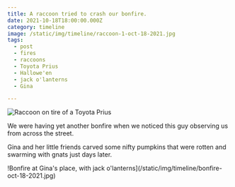 ```yaml
---
title: A raccoon tried to crash our bonfire.
date: 2021-10-18T18:00:00.000Z
category: timeline
image: /static/img/timeline/raccoon-1-oct-18-2021.jpg
tags:
  - post 
  - fires
  - raccoons
  - Toyota Prius
  - Hallowe'en
  - jack o'lanterns
  - Gina

---
```


![Raccoon on tire of a Toyota Prius](/static/img/timeline/raccoon-1-oct-18-2021.jpg)

We were having yet another bonfire when we noticed this guy observing us from across the street.

Gina and her little friends carved some nifty pumpkins that were rotten and swarming with gnats just days later.

!Bonfire at Gina's place, with jack o'lanterns](/static/img/timeline/bonfire-oct-18-2021.jpg)